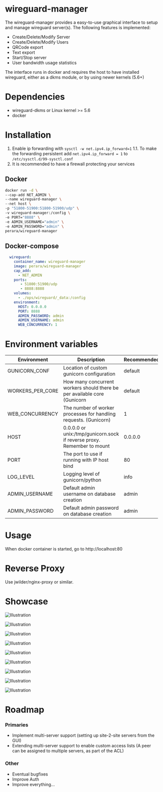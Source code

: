 # wireguard-manager
The wireguard-manager provides a easy-to-use graphical interface to setup and manage wireguard server(s).
The following features is implemented:
* Create/Delete/Modify Server
* Create/Delete/Modify Users
* QRCode export
* Text export
* Start/Stop server
* User bandwidth usage statistics

The interface runs in docker and requires the host to have installed wireguard, either as a dkms module, or by using newer kernels (5.6+)

# Dependencies
* wireguard-dkms or Linux kernel >= 5.6
* docker

# Installation
1. Enable ip forwarding with `sysctl -w net.ipv4.ip_forward=1`
1.1. To make the forwarding persistent add `net.ipv4.ip_forward = 1` to `/etc/sysctl.d/99-sysctl.conf`
2. It is recommended to have a firewall protecting your services
## Docker
```bash
docker run -d \
--cap-add NET_ADMIN \
--name wireguard-manager \
--net host \
-p "51800-51900:51800-51900/udp" \
-v wireguard-manager:/config \
-e PORT="8888" \
-e ADMIN_USERNAME="admin" \
-e ADMIN_PASSWORD="admin" \
perara/wireguard-manager
```

## Docker-compose
```yaml
  wireguard:
    container_name: wireguard-manager
    image: perara/wireguard-manager
    cap_add:
      - NET_ADMIN
    ports:
       - 51800:51900/udp
       - 8888:8888
    volumes:
      - ./ops/wireguard/_data:/config
    environment:
      HOST: 0.0.0.0
      PORT: 8888
      ADMIN_PASSWORD: admin
      ADMIN_USERNAME: admin
      WEB_CONCURRENCY: 1
```

# Environment variables
| Environment      | Description                                                              | Recommended |
|------------------|--------------------------------------------------------------------------|-------------|
| GUNICORN_CONF    | Location of custom gunicorn configuration                                | default     |
| WORKERS_PER_CORE | How many concurrent workers should there be per available core (Gunicorn | default     |
| WEB_CONCURRENCY  | The number of worker processes for handling requests. (Gunicorn)         | 1           |
| HOST             | 0.0.0.0 or unix:/tmp/gunicorn.sock if reverse proxy. Remember to mount   | 0.0.0.0     |
| PORT             | The port to use if running with IP host bind                             | 80          |
| LOG_LEVEL        | Logging level of gunicorn/python                                         | info        |
| ADMIN_USERNAME   | Default admin username on database creation                              | admin       |
| ADMIN_PASSWORD   | Default admin password on database creation                              | admin       |
# Usage
When docker container is started, go to http://localhost:80

# Reverse Proxy
Use jwilder/nginx-proxy or similar.


# Showcase
![Illustration](docs/images/0.png)

![Illustration](docs/images/1.png)

![Illustration](docs/images/2.png)

![Illustration](docs/images/3.png)

![Illustration](docs/images/4.png)

![Illustration](docs/images/5.png)

![Illustration](docs/images/6.png)

![Illustration](docs/images/7.png)

![Illustration](docs/images/8.png)

# Roadmap
### Primaries
- Implement multi-server support (setting up site-2-site servers from the GUI)
- Extending multi-server support to enable custom access lists (A peer can be assigned to multiple servers, as part of the ACL)

### Other
* Eventual bugfixes
* Improve Auth
* Improve everything...
